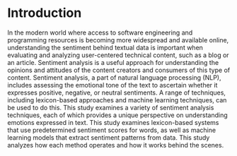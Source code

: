 # Introduction

In the modern world where access to software engineering and programming resources is becoming more widespread and available online, understanding the sentiment behind textual data is important when evaluating and analyzing user-centered technical content, such as a blog or an article. Sentiment analysis is a useful approach for understanding the opinions and attitudes of the content creators and consumers of this type of content. Sentiment analysis, a part of natural language processing (NLP), includes assessing the emotional tone of the text to ascertain whether it expresses positive, negative, or neutral sentiments. A range of techniques, including lexicon-based approaches and machine learning techniques, can be used to do this.
This study examines a variety of sentiment analysis techniques, each of which provides a unique perspective on understanding emotions expressed in text. This study examines lexicon-based systems that use predetermined sentiment scores for words, as well as machine learning models that extract sentiment patterns from data. This study analyzes how each method operates and how it works behind the scenes.
